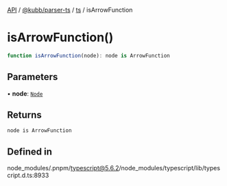 [API](../../../../../packages.md) / [@kubb/parser-ts](../../../index.md) / [ts](../index.md) / isArrowFunction

# isArrowFunction()

```ts
function isArrowFunction(node): node is ArrowFunction
```

## Parameters

• **node**: [`Node`](../interfaces/Node.md)

## Returns

`node is ArrowFunction`

## Defined in

node\_modules/.pnpm/typescript@5.6.2/node\_modules/typescript/lib/typescript.d.ts:8933
